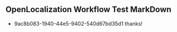 ## OpenLocalization Workflow Test MarkDown
* 9ac8b083-1940-44e5-9402-540d67bd35d1 thanks!

<!--HONumber=Oct16_HO2-->


